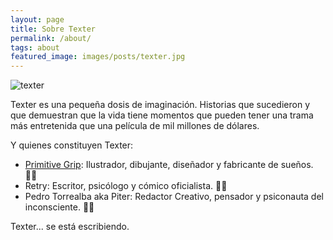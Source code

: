 ```yaml
---
layout: page
title: Sobre Texter
permalink: /about/
tags: about
featured_image: images/posts/texter.jpg
---
```


![texter](https://imgur.com/0Zpij6K.png)

Texter es una pequeña dosis de imaginación. Historias que sucedieron y que demuestran que la vida tiene momentos que pueden tener una trama más entretenida que una película de mil millones de dólares.

Y quienes constituyen Texter:

- [Primitive Grip](https://www.primitivegrip.com/): Ilustrador, dibujante, diseñador y fabricante de sueños. 👨‍🎨
- Retry: Escritor, psicólogo y cómico oficialista. 👨‍💼
- Pedro Torrealba aka Piter: Redactor Creativo, pensador y psiconauta del inconsciente. 👨‍🚀


Texter... se está escribiendo.

